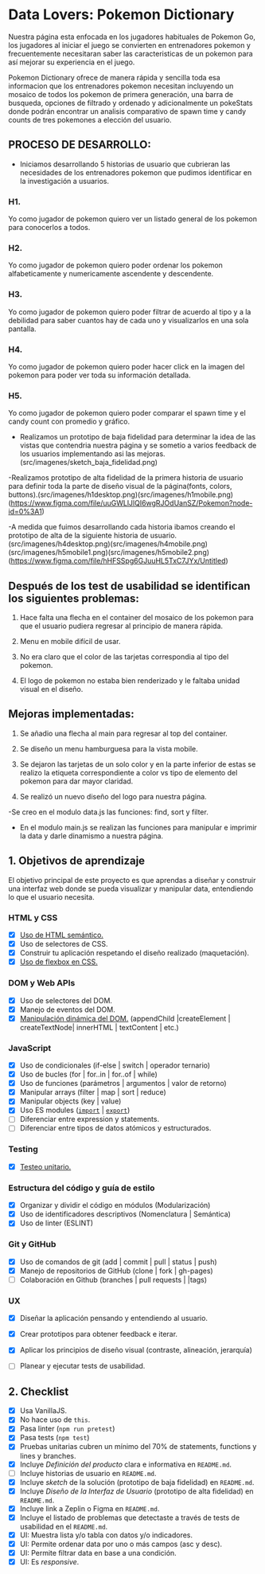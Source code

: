 # Data Lovers: Pokemon Dictionary

Nuestra página esta enfocada en los jugadores habituales de Pokemon Go, los jugadores al iniciar el juego se convierten en entrenadores pokemon y frecuentemente necesitaran saber las caracteristicas de un pokemon para así mejorar su experiencia en el juego.

Pokemon Dictionary ofrece de manera rápida y sencilla toda esa informacion que los entrenadores pokemon necesitan incluyendo un mosaico de todos los pokemon de primera generación, una barra de busqueda, opciones de filtrado y ordenado y adicionalmente un pokeStats donde podrán encontrar un analisis comparativo de spawn time y candy counts de tres pokemones a elección del usuario. 

## PROCESO DE DESARROLLO:

- Iniciamos desarrollando 5 historias de usuario que cubrieran las necesidades de los entrenadores pokemon que pudimos identificar en la investigación a usuarios.

### H1. 
Yo como jugador de pokemon quiero ver un listado general de los pokemon para conocerlos a todos.

### H2. 
Yo como jugador de pokemon quiero poder ordenar los pokemon alfabeticamente y numericamente ascendente y descendente.

### H3.
Yo como jugador de pokemon quiero poder filtrar de acuerdo al tipo y a la debilidad para saber cuantos hay de cada uno y visualizarlos en una sola pantalla.

### H4. 
Yo como jugador de pokemon quiero poder hacer click en la imagen del pokemon para poder ver toda su información detallada.

### H5. 
Yo como jugador de pokemon quiero poder comparar el spawn time y el candy count con promedio y gráfico.

- Realizamos un prototipo de baja fidelidad para determinar la idea de las vistas que contendria nuestra página y se sometio a varios feedback de los usuarios implementando asi las mejoras.(src/imagenes/sketch_baja_fidelidad.png)

-Realizamos prototipo de alta fidelidad de la primera historia de usuario para definir toda la parte de diseño visual de la página(fonts, colors, buttons).(src/imagenes/h1desktop.png)(src/imagenes/h1mobile.png)(https://www.figma.com/file/uuGWLlJlQI6wgRJOdUanSZ/Pokemon?node-id=0%3A1)

-A medida que fuimos desarrollando cada historia ibamos creando el prototipo de alta de la siguiente historia de usuario.(src/imagenes/h4desktop.png)(src/imagenes/h4mobile.png)(src/imagenes/h5mobile1.png)(src/imagenes/h5mobile2.png)(https://www.figma.com/file/hHFSSpg6GJuuHL5TxC7JYx/Untitled)

## Después de los test de usabilidad se identifican los siguientes problemas:

1. Hace falta una flecha en el container del mosaico de los pokemon para que el usuario pudiera regresar al principio de manera rápida.

2. Menu en mobile difícil de usar.

3. No era claro que el color de las tarjetas correspondia al tipo del pokemon.

4. El logo de pokemon no estaba bien renderizado y le faltaba unidad visual en el diseño.

## Mejoras implementadas: 

1. Se añadio una flecha al main para regresar al top del container.

2. Se diseño un menu hamburguesa para la vista mobile.

3. Se dejaron las tarjetas de un solo color y en la parte inferior de estas se realizo la etiqueta correspondiente a color vs tipo de elemento del pokemon para dar mayor claridad.

4. Se realizó un nuevo diseño del logo para nuestra página.

-Se creo en el modulo data.js las funciones: find, sort y filter.

- En el modulo main.js se realizan las funciones para manipular e imprimir la data y darle dinamismo a  nuestra página.

  
## 1. Objetivos de aprendizaje

El objetivo principal de este proyecto es que aprendas a diseñar y construir una
interfaz web donde se pueda visualizar y manipular data, entendiendo lo que el
usuario necesita.

### HTML y CSS

* [x] [Uso de HTML semántico.](https://developer.mozilla.org/en-US/docs/Glossary/Semantics#Semantics_in_HTML)
* [x] Uso de selectores de CSS.
* [x] Construir tu aplicación respetando el diseño realizado (maquetación).
* [x] [Uso de flexbox en CSS.](https://css-tricks.com/snippets/css/a-guide-to-flexbox/)

### DOM y Web APIs

* [x] Uso de selectores del DOM.
* [x] Manejo de eventos del DOM.
* [x] [Manipulación dinámica del DOM.](https://developer.mozilla.org/es/docs/Referencia_DOM_de_Gecko/Introducci%C3%B3n)
(appendChild |createElement | createTextNode| innerHTML | textContent | etc.)

### JavaScript

* [x] Uso de condicionales (if-else | switch | operador ternario)
* [x] Uso de bucles (for | for..in | for..of | while)
* [x] Uso de funciones (parámetros | argumentos | valor de retorno)
* [x] Manipular arrays (filter | map | sort | reduce)
* [x] Manipular objects (key | value)
* [x] Uso ES modules ([`import`](https://developer.mozilla.org/en-US/docs/Web/JavaScript/Reference/Statements/import)
| [`export`](https://developer.mozilla.org/en-US/docs/Web/JavaScript/Reference/Statements/export))
* [ ] Diferenciar entre expression y statements.
* [ ] Diferenciar entre tipos de datos atómicos y estructurados.

### Testing

* [x] [Testeo unitario.](https://jestjs.io/docs/es-ES/getting-started)

### Estructura del código y guía de estilo

* [x] Organizar y dividir el código en módulos (Modularización)
* [x] Uso de identificadores descriptivos (Nomenclatura | Semántica)
* [x] Uso de linter (ESLINT)

### Git y GitHub

* [x] Uso de comandos de git (add | commit | pull | status | push)
* [x] Manejo de repositorios de GitHub (clone | fork | gh-pages)
* [ ] Colaboración en Github (branches | pull requests | |tags)

### UX

* [x] Diseñar la aplicación pensando y entendiendo al usuario.
* [x] Crear prototipos para obtener feedback e iterar.
* [x] Aplicar los principios de diseño visual (contraste, alineación, jerarquía)
* [ ] Planear y ejecutar tests de usabilidad.



## 2. Checklist

* [x] Usa VanillaJS.
* [x] No hace uso de `this`.
* [x] Pasa linter (`npm run pretest`)
* [x] Pasa tests (`npm test`)
* [x] Pruebas unitarias cubren un mínimo del 70% de statements, functions y
  lines y branches.
* [x] Incluye _Definición del producto_ clara e informativa en `README.md`.
* [ ] Incluye historias de usuario en `README.md`.
* [x] Incluye _sketch_ de la solución (prototipo de baja fidelidad) en
  `README.md`.
* [x] Incluye _Diseño de la Interfaz de Usuario_ (prototipo de alta fidelidad)
  en `README.md`.
* [x] Incluye link a Zeplin o Figma en `README.md`.
* [x] Incluye el listado de problemas que detectaste a través de tests de
  usabilidad en el `README.md`.
* [x] UI: Muestra lista y/o tabla con datos y/o indicadores.
* [x] UI: Permite ordenar data por uno o más campos (asc y desc).
* [x] UI: Permite filtrar data en base a una condición.
* [x] UI: Es _responsive_.
